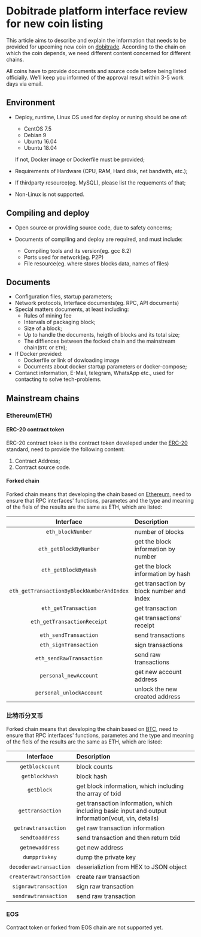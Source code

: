 # Dobitrade platform interface review for new coin listing 

This article aims to describe and explain the information that needs to be provided for upcoming new coin on [dobitrade](https://www.dobitrade.com/). According to the chain on which the coin depends, we need different content concerned for different chains.

All coins have to provide documents and source code before being listed officially. We’ll keep you informed of the approval result within 3-5 work days via email.

## Environment

- Deploy, runtime, Linux OS used for deploy or runing should be one of:

    - CentOS 7.5
    - Debian 9
    - Ubuntu 16.04
    - Ubuntu 18.04

    If not, Docker image or Dockerfile must be provided;

- Requirements of Hardware (CPU, RAM, Hard disk, net bandwith, etc.);

- If thirdparty resource(eg. MySQL), please list the requements of that;

- Non-Linux is not supported.

## Compiling and deploy

- Open source or providing source code, due to safety concerns;

- Documents of compiling and deploy are required, and must include:

    - Compiling tools and its version(eg. gcc 8.2)
    - Ports used for network(eg. P2P)
    - File resource(eg. where stores blocks data, names of files)

## Documents

- Configuration files, startup parameters;
- Network protocols, Interface documents(eg. RPC, API documents)
- Special matters documents, at least including:
    - Rules of mining fee
    - Intervals of packaging block;
    - Size of a block;
    - Up to handle the documents, heigth of blocks and its total size;
    - The diffiences between the focked chain and the mainstream chain(`BTC` or `ETH`);
- If Docker provided:
    - Dockerfile or link of dowloading image
    - Documents about docker startup parameters or docker-compose;
- Contanct information, E-Mail, telegram, WhatsApp etc., used for contacting to solve tech-problems.

## Mainstream chains

### Ethereum(ETH) 

#### ERC-20 contract token

ERC-20 contract token is the contract token develeped under the [ERC-20](https://en.wikipedia.org/wiki/ERC-20) standard, need to provide the following content:

1. Contract Address;
2. Contract source code.

#### Forked chain

Forked chain means that developing the chain based on [Ethereum](https://en.wikipedia.org/wiki/Ethereum), need to ensure that RPC interfaces' functions, parametes and the type and meaning of the fiels of the results are the same as ETH, which are listed:

|Interface|Description|
|:---:|:---|
|`eth_blockNumber`|number of blocks|
|`eth_getBlockByNumber`|get the block information by number|
|`eth_getBlockByHash`|get the block information by hash|
|`eth_getTransactionByBlockNumberAndIndex`|get transaction by block number and index|
|`eth_getTransaction`|get transaction|
|`eth_getTransactionReceipt`|get transactions' receipt|
|`eth_sendTransaction`|send transactions|
|`eth_signTransaction`|sign transactions|
|`eth_sendRawTransaction`|send raw transactions|
|`personal_newAccount`|get new account address|
|`personal_unlockAccount`|unlock the new created address|

### 比特币分叉币

Forked chain means that developing the chain based on [BTC](https://bitcoin.org/), need to ensure that RPC interfaces' functions, parametes and the type and meaning of the fiels of the results are the same as ETH, which are listed:

|Interface|Description|
|:---:|:---|
|`getblockcount`|block counts|
|`getblockhash`|block hash|
|`getblock`|get block information, which including the array of txid|
|`gettransaction`|get transaction information, which including basic input and output information(vout, vin, details)|
|`getrawtransaction`|get raw transaction information|
|`sendtoaddress`|send transaction and then return txid|
|`getnewaddress`|get new address|
|`dumpprivkey`|dump the private key|
|`decoderawtransaction`|deserializtion from HEX to JSON object|
|`createrawtransaction`|create raw transaction|
|`signrawtransaction`|sign raw transaction|
|`sendrawtransaction`|send raw transaction|

### EOS

Contract token or forked from EOS chain are not supported yet.
